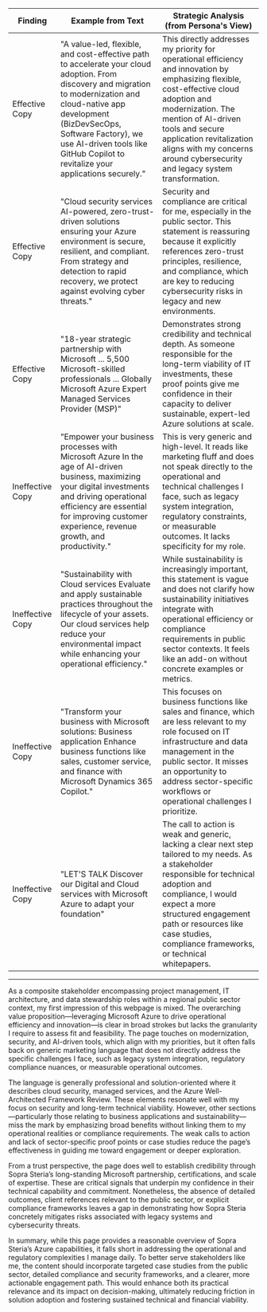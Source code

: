 | Finding          | Example from Text                                                                                         | Strategic Analysis (from Persona's View)                                                                                                                                                                                                                              |
| ---------------- | -------------------------------------------------------------------------------------------------------- | ---------------------------------------------------------------------------------------------------------------------------------------------------------------------------------------------------------------------------------------------------------------------- |
| Effective Copy   | "A value-led, flexible, and cost-effective path to accelerate your cloud adoption. From discovery and migration to modernization and cloud-native app development (BizDevSecOps, Software Factory), we use AI-driven tools like GitHub Copilot to revitalize your applications securely." | This directly addresses my priority for operational efficiency and innovation by emphasizing flexible, cost-effective cloud adoption and modernization. The mention of AI-driven tools and secure application revitalization aligns with my concerns around cybersecurity and legacy system transformation. |
| Effective Copy   | "Cloud security services AI-powered, zero-trust-driven solutions ensuring your Azure environment is secure, resilient, and compliant. From strategy and detection to rapid recovery, we protect against evolving cyber threats." | Security and compliance are critical for me, especially in the public sector. This statement is reassuring because it explicitly references zero-trust principles, resilience, and compliance, which are key to reducing cybersecurity risks in legacy and new environments.                                            |
| Effective Copy   | "18-year strategic partnership with Microsoft ... 5,500 Microsoft-skilled professionals ... Globally Microsoft Azure Expert Managed Services Provider (MSP)" | Demonstrates strong credibility and technical depth. As someone responsible for the long-term viability of IT investments, these proof points give me confidence in their capacity to deliver sustainable, expert-led Azure solutions at scale.                                                                         |
| Ineffective Copy | "Empower your business processes with Microsoft Azure In the age of AI-driven business, maximizing your digital investments and driving operational efficiency are essential for improving customer experience, revenue growth, and productivity." | This is very generic and high-level. It reads like marketing fluff and does not speak directly to the operational and technical challenges I face, such as legacy system integration, regulatory constraints, or measurable outcomes. It lacks specificity for my role.                                                  |
| Ineffective Copy | "Sustainability with Cloud services Evaluate and apply sustainable practices throughout the lifecycle of your assets. Our cloud services help reduce your environmental impact while enhancing your operational efficiency." | While sustainability is increasingly important, this statement is vague and does not clarify how sustainability initiatives integrate with operational efficiency or compliance requirements in public sector contexts. It feels like an add-on without concrete examples or metrics.                                     |
| Ineffective Copy | "Transform your business with Microsoft solutions: Business application Enhance business functions like sales, customer service, and finance with Microsoft Dynamics 365 Copilot." | This focuses on business functions like sales and finance, which are less relevant to my role focused on IT infrastructure and data management in the public sector. It misses an opportunity to address sector-specific workflows or operational challenges I prioritize.                                          |
| Ineffective Copy | "LET'S TALK Discover our Digital and Cloud services with Microsoft Azure to adapt your foundation"       | The call to action is weak and generic, lacking a clear next step tailored to my needs. As a stakeholder responsible for technical adoption and compliance, I would expect a more structured engagement path or resources like case studies, compliance frameworks, or technical whitepapers.                            |

---

As a composite stakeholder encompassing project management, IT architecture, and data stewardship roles within a regional public sector context, my first impression of this webpage is mixed. The overarching value proposition—leveraging Microsoft Azure to drive operational efficiency and innovation—is clear in broad strokes but lacks the granularity I require to assess fit and feasibility. The page touches on modernization, security, and AI-driven tools, which align with my priorities, but it often falls back on generic marketing language that does not directly address the specific challenges I face, such as legacy system integration, regulatory compliance nuances, or measurable operational outcomes.

The language is generally professional and solution-oriented where it describes cloud security, managed services, and the Azure Well-Architected Framework Review. These elements resonate well with my focus on security and long-term technical viability. However, other sections—particularly those relating to business applications and sustainability—miss the mark by emphasizing broad benefits without linking them to my operational realities or compliance requirements. The weak calls to action and lack of sector-specific proof points or case studies reduce the page’s effectiveness in guiding me toward engagement or deeper exploration.

From a trust perspective, the page does well to establish credibility through Sopra Steria’s long-standing Microsoft partnership, certifications, and scale of expertise. These are critical signals that underpin my confidence in their technical capability and commitment. Nonetheless, the absence of detailed outcomes, client references relevant to the public sector, or explicit compliance frameworks leaves a gap in demonstrating how Sopra Steria concretely mitigates risks associated with legacy systems and cybersecurity threats.

In summary, while this page provides a reasonable overview of Sopra Steria’s Azure capabilities, it falls short in addressing the operational and regulatory complexities I manage daily. To better serve stakeholders like me, the content should incorporate targeted case studies from the public sector, detailed compliance and security frameworks, and a clearer, more actionable engagement path. This would enhance both its practical relevance and its impact on decision-making, ultimately reducing friction in solution adoption and fostering sustained technical and financial viability.